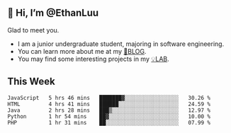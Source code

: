 ## 👋 Hi, I’m @EthanLuu

Glad to meet you.

- I am a junior undergraduate student, majoring in software engineering.
- You can learn more about me at my [📝BLOG](https://blog.ethanloo.top).
- You may find some interesting projects in my [💡LAB](https://lab.ethanloo.top).

## This Week
<!--START_SECTION:waka-->
```text
JavaScript   5 hrs 46 mins   ███████▓░░░░░░░░░░░░░░░░░   30.26 % 
HTML         4 hrs 41 mins   ██████░░░░░░░░░░░░░░░░░░░   24.59 % 
Java         2 hrs 28 mins   ███▒░░░░░░░░░░░░░░░░░░░░░   12.97 % 
Python       1 hr 54 mins    ██▓░░░░░░░░░░░░░░░░░░░░░░   10.00 % 
PHP          1 hr 31 mins    ██░░░░░░░░░░░░░░░░░░░░░░░   07.99 % 
```
<!--END_SECTION:waka-->
